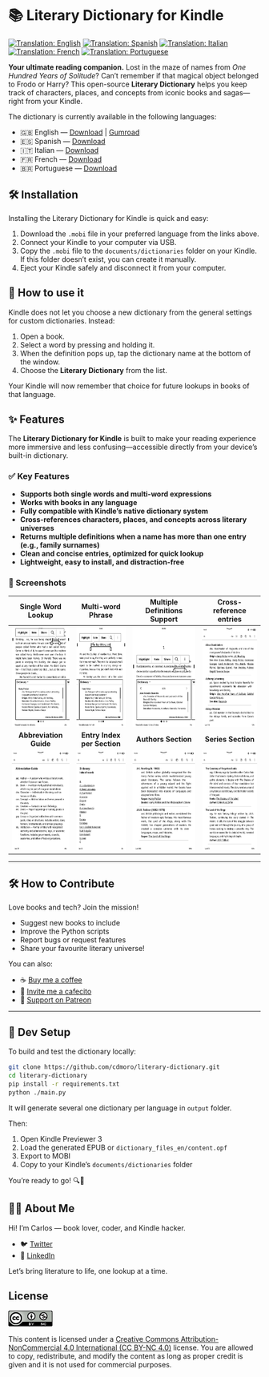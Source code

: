 # 📚 Literary Dictionary for Kindle

[![Translation: English](https://img.shields.io/badge/translation-en-blue.svg)](README.md)
[![Translation: Spanish](https://img.shields.io/badge/translation-es-red.svg)](README.es.md)
[![Translation: Italian](https://img.shields.io/badge/translation-it-green.svg)](README.it.md)
[![Translation: French](https://img.shields.io/badge/translation-fr-darkblue.svg)](README.fr.md)
[![Translation: Portuguese](https://img.shields.io/badge/translation-pt-yellow.svg)](README.pt.md)

**Your ultimate reading companion.**
Lost in the maze of names from _One Hundred Years of Solitude_? Can’t remember if that magical object belonged to Frodo or Harry? This open-source **Literary Dictionary** helps you keep track of characters, places, and concepts from iconic books and sagas—right from your Kindle.

The dictionary is currently available in the following languages:

- 🇬🇧 English — [Download](https://github.com/cdmoro/literary-dictionary/releases/download/v1.1.0/Bonadeo.Carlos.-.Literary.Dictionary.EN.v1.1.0.mobi) | [Gumroad](https://cdmoro.gumroad.com/l/literary-dictionary)
- 🇪🇸 Spanish — [Download](https://github.com/cdmoro/literary-dictionary/releases/download/v1.1.0/Bonadeo.Carlos.-.Diccionario.Literario.ES.v1.1.0.mobi)
- 🇮🇹 Italian — [Download](https://github.com/cdmoro/literary-dictionary/releases/download/v1.1.0/Bonadeo.Carlos.-.Dizionario.Letterario.IT.v1.1.0.mobi)
- 🇫🇷 French — [Download](https://github.com/cdmoro/literary-dictionary/releases/download/v1.1.0/Bonadeo.Carlos.-.Dictionnaire.Litteraire.FR.v1.1.0.mobi)
- 🇧🇷 Portuguese — [Download](https://github.com/cdmoro/literary-dictionary/releases/download/v1.1.0/Bonadeo.Carlos.-.Dicionario.Literario.PT.v1.1.0.mobi)

## 🛠️ Installation

Installing the Literary Dictionary for Kindle is quick and easy:

1. Download the `.mobi` file in your preferred language from the links above.
1. Connect your Kindle to your computer via USB.
1. Copy the `.mobi` file to the `documents/dictionaries` folder on your Kindle. If this folder doesn’t exist, you can create it manually.
1. Eject your Kindle safely and disconnect it from your computer.

## 🧭 How to use it

Kindle does not let you choose a new dictionary from the general settings for custom dictionaries. Instead:

1. Open a book.
1. Select a word by pressing and holding it.
1. When the definition pops up, tap the dictionary name at the bottom of the window.
1. Choose the **Literary Dictionary** from the list.

Your Kindle will now remember that choice for future lookups in books of that language.

## ✨ Features

The **Literary Dictionary for Kindle** is built to make your reading experience more immersive and less confusing—accessible directly from your device’s built-in dictionary.

### ✅ Key Features

- **Supports both single words and multi-word expressions**
- **Works with books in any language**
- **Fully compatible with Kindle’s native dictionary system**
- **Cross-references characters, places, and concepts across literary universes**
- **Returns multiple definitions when a name has more than one entry (e.g., family surnames)**
- **Clean and concise entries, optimized for quick lookup**
- **Lightweight, easy to install, and distraction-free**

### 📸 Screenshots

| Single Word Lookup | Multi-word Phrase | Multiple Definitions Support | Cross-reference entries |
|:--------------------:|:-------------------:|:---------------------------:|:---------:|
|<img src="./screenshots/en/01_definition.png" height="200px">|<img src="./screenshots/en/02_definition_group_of_words.png" height="200px">|<img src="./screenshots/en/03_multiple_definitions.png" height="200px">|<img src="./screenshots/en/04_dict.png" height="200px">|
| **Abbreviation Guide** | **Entry Index per Section** | **Authors Section** | **Series Section** |
|<img src="./screenshots/en/05_abbr_guide.png" height="200px">|<img src="./screenshots/en/06_entry_index.png" height="200px">|<img src="./screenshots/en/07_authors.png" height="200px">|<img src="./screenshots/en/08_sagas.png" height="200px">|

---

## 🛠️ How to Contribute

Love books and tech? Join the mission!

- Suggest new books to include
- Improve the Python scripts
- Report bugs or request features
- Share your favourite literary universe!

You can also:
- ☕ [Buy me a coffee](https://buymeacoffee.com/cdmoro)
- 🧉 [Invite me a cafecito](http://cafecito.app/cdmoro)
- 🎁 [Support on Patreon](https://patreon.com/cdmoro)

---

## 🧪 Dev Setup

To build and test the dictionary locally:

```bash
git clone https://github.com/cdmoro/literary-dictionary.git
cd literary-dictionary
pip install -r requirements.txt
python ./main.py
```

It will generate several one dictionary per language in `output` folder.

Then:

1. Open Kindle Previewer 3
1. Load the generated EPUB or `dictionary_files_en/content.opf`
1. Export to MOBI
1. Copy to your Kindle’s `documents/dictionaries` folder

You’re ready to go! 🔍📖

## 🙋‍♂️ About Me

Hi! I’m Carlos — book lover, coder, and Kindle hacker.

- 🐦 [Twitter](https://twitter.com/CarlosBonadeo)
- 💼 [LinkedIn](https://www.linkedin.com/in/cdbonadeo/)

Let’s bring literature to life, one lookup at a time.

## License

![CC BY-NC-SA](assets/cc_banner.png)

This content is licensed under a [Creative Commons Attribution-NonCommercial 4.0 International (CC BY-NC 4.0)](https://creativecommons.org/licenses/by-nc/4.0/) license. You are allowed to copy, redistribute, and modify the content as long as proper credit is given and it is not used for commercial purposes.

